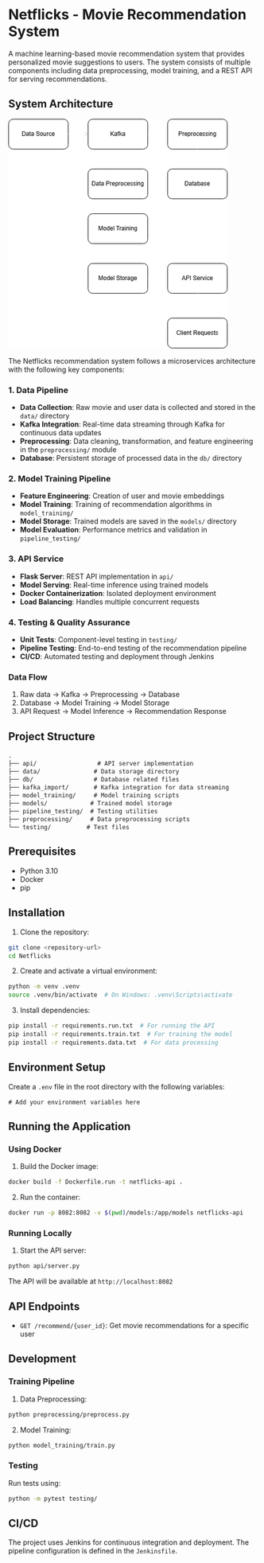 # Netflicks - Movie Recommendation System

A machine learning-based movie recommendation system that provides personalized movie suggestions to users. The system consists of multiple components including data preprocessing, model training, and a REST API for serving recommendations.

## System Architecture

![System Architecture](images/sys_arch.png)

The Netflicks recommendation system follows a microservices architecture with the following key components:

### 1. Data Pipeline
- **Data Collection**: Raw movie and user data is collected and stored in the `data/` directory
- **Kafka Integration**: Real-time data streaming through Kafka for continuous data updates
- **Preprocessing**: Data cleaning, transformation, and feature engineering in the `preprocessing/` module
- **Database**: Persistent storage of processed data in the `db/` directory

### 2. Model Training Pipeline
- **Feature Engineering**: Creation of user and movie embeddings
- **Model Training**: Training of recommendation algorithms in `model_training/`
- **Model Storage**: Trained models are saved in the `models/` directory
- **Model Evaluation**: Performance metrics and validation in `pipeline_testing/`

### 3. API Service
- **Flask Server**: REST API implementation in `api/`
- **Model Serving**: Real-time inference using trained models
- **Docker Containerization**: Isolated deployment environment
- **Load Balancing**: Handles multiple concurrent requests

### 4. Testing & Quality Assurance
- **Unit Tests**: Component-level testing in `testing/`
- **Pipeline Testing**: End-to-end testing of the recommendation pipeline
- **CI/CD**: Automated testing and deployment through Jenkins

### Data Flow
1. Raw data → Kafka → Preprocessing → Database
2. Database → Model Training → Model Storage
3. API Request → Model Inference → Recommendation Response

## Project Structure

```
.
├── api/                 # API server implementation
├── data/               # Data storage directory
├── db/                 # Database related files
├── kafka_import/       # Kafka integration for data streaming
├── model_training/     # Model training scripts
├── models/            # Trained model storage
├── pipeline_testing/  # Testing utilities
├── preprocessing/     # Data preprocessing scripts
└── testing/          # Test files
```

## Prerequisites

- Python 3.10
- Docker
- pip

## Installation

1. Clone the repository:
```bash
git clone <repository-url>
cd Netflicks
```

2. Create and activate a virtual environment:
```bash
python -m venv .venv
source .venv/bin/activate  # On Windows: .venv\Scripts\activate
```

3. Install dependencies:
```bash
pip install -r requirements.run.txt  # For running the API
pip install -r requirements.train.txt  # For training the model
pip install -r requirements.data.txt  # For data processing
```

## Environment Setup

Create a `.env` file in the root directory with the following variables:
```
# Add your environment variables here
```

## Running the Application

### Using Docker

1. Build the Docker image:
```bash
docker build -f Dockerfile.run -t netflicks-api .
```

2. Run the container:
```bash
docker run -p 8082:8082 -v $(pwd)/models:/app/models netflicks-api
```

### Running Locally

1. Start the API server:
```bash
python api/server.py
```

The API will be available at `http://localhost:8082`

## API Endpoints

- `GET /recommend/{user_id}`: Get movie recommendations for a specific user

## Development

### Training Pipeline

1. Data Preprocessing:
```bash
python preprocessing/preprocess.py
```

2. Model Training:
```bash
python model_training/train.py
```

### Testing

Run tests using:
```bash
python -m pytest testing/
```

## CI/CD

The project uses Jenkins for continuous integration and deployment. The pipeline configuration is defined in the `Jenkinsfile`.

